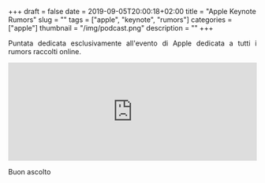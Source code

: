 +++
draft = false
date = 2019-09-05T20:00:18+02:00
title = "Apple Keynote Rumors"
slug = ""
tags = ["apple", "keynote", "rumors"]
categories = ["apple"]
thumbnail = "/img/podcast.png"
description = ""
+++
<DIV align="justify">

Puntata dedicata esclusivamente all'evento di Apple dedicata a tutti i rumors raccolti online.

<iframe src="https://widget.spreaker.com/player?episode_id=19008842&theme=light&playlist=false&playlist-continuous=false&autoplay=false&live-autoplay=false&chapters-image=true&episode_image_position=right&hide-logo=false&hide-likes=false&hide-comments=false&hide-sharing=false&hide-download=true" width="100%" height="200px" frameborder="0"></iframe>

Buon ascolto

